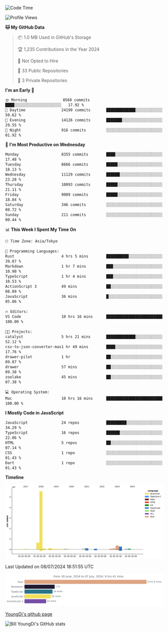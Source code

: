 <!--START_SECTION:waka-->
![Code Time](http://img.shields.io/badge/Code%20Time-786%20hrs%2033%20mins-blue)

![Profile Views](http://img.shields.io/badge/Profile%20Views-0-blue)

**🐱 My GitHub Data** 

> 📦 1.0 MB Used in GitHub's Storage 
 > 
> 🏆 1,235 Contributions in the Year 2024
 > 
> 🚫 Not Opted to Hire
 > 
> 📜 33 Public Repositories 
 > 
> 🔑 3 Private Repositories 
 > 
**I'm an Early 🐤** 

```text
🌞 Morning                8568 commits        ████░░░░░░░░░░░░░░░░░░░░░   17.92 % 
🌆 Daytime                24199 commits       █████████████░░░░░░░░░░░░   50.62 % 
🌃 Evening                14126 commits       ███████░░░░░░░░░░░░░░░░░░   29.55 % 
🌙 Night                  916 commits         ░░░░░░░░░░░░░░░░░░░░░░░░░   01.92 % 
```
📅 **I'm Most Productive on Wednesday** 

```text
Monday                   8355 commits        ████░░░░░░░░░░░░░░░░░░░░░   17.48 % 
Tuesday                  8666 commits        █████░░░░░░░░░░░░░░░░░░░░   18.13 % 
Wednesday                11129 commits       ██████░░░░░░░░░░░░░░░░░░░   23.28 % 
Thursday                 10093 commits       █████░░░░░░░░░░░░░░░░░░░░   21.11 % 
Friday                   9009 commits        █████░░░░░░░░░░░░░░░░░░░░   18.84 % 
Saturday                 346 commits         ░░░░░░░░░░░░░░░░░░░░░░░░░   00.72 % 
Sunday                   211 commits         ░░░░░░░░░░░░░░░░░░░░░░░░░   00.44 % 
```


📊 **This Week I Spent My Time On** 

```text
🕑︎ Time Zone: Asia/Tokyo

💬 Programming Languages: 
Rust                     4 hrs 5 mins        ██████████░░░░░░░░░░░░░░░   39.87 % 
Markdown                 1 hr 7 mins         ███░░░░░░░░░░░░░░░░░░░░░░   10.90 % 
TypeScript               1 hr 4 mins         ███░░░░░░░░░░░░░░░░░░░░░░   10.53 % 
ActionScript 3           49 mins             ██░░░░░░░░░░░░░░░░░░░░░░░   08.09 % 
JavaScript               36 mins             █░░░░░░░░░░░░░░░░░░░░░░░░   05.86 % 

🔥 Editors: 
VS Code                  10 hrs 16 mins      █████████████████████████   100.00 % 

🐱‍💻 Projects: 
catalyst                 5 hrs 21 mins       █████████████░░░░░░░░░░░░   52.12 % 
csv-to-json-converter-mas1 hr 49 mins        ████░░░░░░░░░░░░░░░░░░░░░   17.76 % 
drawer-pilot             1 hr                ██░░░░░░░░░░░░░░░░░░░░░░░   09.87 % 
drawer                   57 mins             ██░░░░░░░░░░░░░░░░░░░░░░░   09.38 % 
zoolake                  45 mins             ██░░░░░░░░░░░░░░░░░░░░░░░   07.38 % 

💻 Operating System: 
Mac                      10 hrs 16 mins      █████████████████████████   100.00 % 
```

**I Mostly Code in JavaScript** 

```text
JavaScript               24 repos            █████████░░░░░░░░░░░░░░░░   34.29 % 
TypeScript               16 repos            ██████░░░░░░░░░░░░░░░░░░░   22.86 % 
HTML                     5 repos             ██░░░░░░░░░░░░░░░░░░░░░░░   07.14 % 
CSS                      1 repo              ░░░░░░░░░░░░░░░░░░░░░░░░░   01.43 % 
Dart                     1 repo              ░░░░░░░░░░░░░░░░░░░░░░░░░   01.43 % 
```



**Timeline**

![Lines of Code chart](https://raw.githubusercontent.com/Youngdi/Youngdi/master/assets/bar_graph.png)


 Last Updated on 08/07/2024 18:51:55 UTC
<!--END_SECTION:waka-->

![wakatime](./images/stat.svg)

[YoungDi's github page](https://youngdi.github.io)

![Bill YoungDi's GitHub stats](https://github-readme-stats.vercel.app/api?username=youngdi&count_private=true&show_icons=true)
